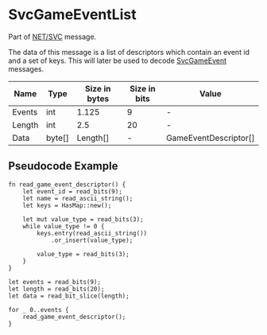 # SvcGameEventList

Part of [NET/SVC](/classes/netsvc.md) message.

The data of this message is a list of descriptors which contain an event id and a set of keys. This will later be used to decode [SvcGameEvent](/classes/netsvc/svcgameevent.md) messages.

| Name | Type | Size in bytes | Size in bits | Value |
| --- | --- | --- | --- | --- |
| Events | int | 1.125 | 9 | - |
| Length | int | 2.5 | 20 | - |
| Data | byte[] | Length[] | - | GameEventDescriptor[] |

## Pseudocode Example

```rust,noplaypen
fn read_game_event_descriptor() {
    let event_id = read_bits(9);
    let name = read_ascii_string();
    let keys = HasMap::new();

    let mut value_type = read_bits(3);
    while value_type != 0 {
        keys.entry(read_ascii_string())
            .or_insert(value_type);

        value_type = read_bits(3);
    }
}

let events = read_bits(9);
let length = read_bits(20);
let data = read_bit_slice(length);

for _ 0..events {
    read_game_event_descriptor();
}
```
